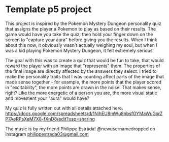 # Template p5 project

This project is inspired by the Pokemon Mystery Dungeon personality quiz that assigns the player a Pokemon to play as based on their results. The game would have you take the quiz, then hold your finger down on the screen to "capture your aura" before giving you the results. When I think about this now, it obviously wasn't actually weighing my soul, but when I was a kid playing Pokemon Mystery Dungeon, it felt extremely serious.

The goal with this was to create a quiz that would be fun to take, that would reward the player with an image that "represents" them. The properties of the final image are directly affected by the answers they select. I tried to make the personality traits that I was counting affect parts of the image that made sense together - for example, the more points that the player scored in "excitability", the more points are drawn in the noise. That makes sense, right? Like the more energetic of a person you are, the more visual static and movement your "aura" would have?

My quiz is fully written out with all details attached here.
https://docs.google.com/spreadsheets/d/1NihEU8mWu8nbsfGYMaWuGxrZP7AeRPsXeM7X8-fXnD8/edit?usp=sharing

The music is by my friend Philippe Estrada!
@newusernamedropped on instagram
philippestrada03@gmail.com